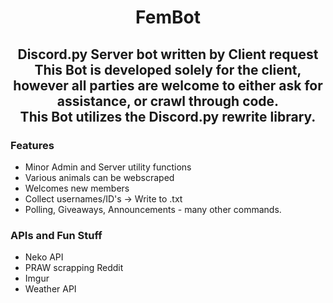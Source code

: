 <h1 align="center">FemBot</h1>
<h2 align="center">Discord.py Server bot written by Client request
  <br>
This Bot is developed solely for the client, however all parties are welcome to either ask for assistance, or crawl through code.
<br>
  This Bot utilizes the Discord.py rewrite library.
</h2>

<h3>Features</h3>

- Minor Admin and Server utility functions
- Various animals can be webscraped
- Welcomes new members
- Collect usernames/ID's -> Write to .txt
- Polling, Giveaways, Announcements - many other commands.

<h3>APIs and Fun Stuff</h3>

- Neko API
- PRAW scrapping Reddit
- Imgur
- Weather API
